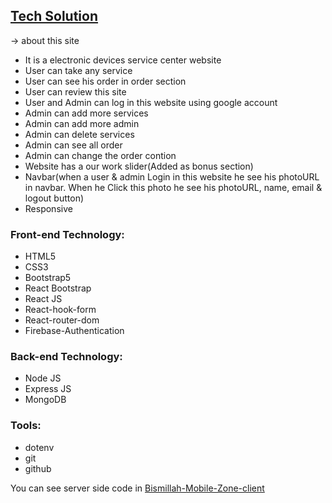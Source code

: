 ## [Tech Solution](https://happy-zone-store.web.app/)

 -> about this site

- It is a electronic devices service center website
- User can take any service
- User can see his order in order section
- User can review this site
- User and Admin can log in this website using google account
- Admin can add more services
- Admin can add more admin
- Admin can delete services
- Admin can see all order
- Admin can change the order contion
- Website has a our work slider(Added as bonus section)
- Navbar(when a user & admin Login in this website he see his photoURL in navbar. When he Click this photo he see his photoURL, name, email & logout button)
- Responsive

### Front-end Technology:

- HTML5
- CSS3
- Bootstrap5
- React Bootstrap
- React JS
- React-hook-form
- React-router-dom
- Firebase-Authentication

### Back-end Technology:

- Node JS
- Express JS
- MongoDB

### Tools:

- dotenv
- git
- github



You can see server side code in [Bismillah-Mobile-Zone-client](https://github.com/Porgramming-Hero-web-course/complete-website-client-farhan-nahid)
